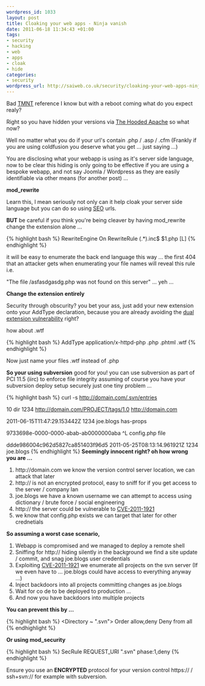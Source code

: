 ```yaml
--- 
wordpress_id: 1033
layout: post
title: Cloaking your web apps - Ninja vanish
date: 2011-06-18 11:34:43 +01:00
tags: 
- security
- hacking
- web
- apps
- cloak
- hide
categories: 
- security
wordpress_url: http://saiweb.co.uk/security/cloaking-your-web-apps-ninja-vanish
---
```

Bad <a href="http://lmgtfy.com/?q=tmnt">TMNT</a> reference I know but with a reboot coming what do you expect realy?

Right so you have hidden your versions via <a href="http://www.saiweb.co.uk/security/cloaking-your-web-apps-the-hooded-apache">The Hooded Apache</a> so what now?

Well no matter what you do if your url's contain .php / .asp / .cfm (Frankly if you are using coldfusion you deserve what you get ... just saying ...)

You are disclosing what your webapp is using as it's server side language, now to be clear this hiding is only going to be effective if you are using a bespoke webapp, and not say Joomla / Wordpress as they are easily identifiable via other means (for another post) ...

<strong>mod_rewrite</strong>

Learn this, I mean seriously not only can it help cloak your server side language but you can do so using <a href="http://lmgtfy.com/?q=SEO">SEO</a> urls.

<strong>BUT</strong> be careful if you think you're being cleaver by having mod_rewrite change the extension alone ...

{% highlight bash %}
RewriteEngine On
RewriteRule (.*)\.inc$ $1.php [L]
{% endhighlight %}

it will be easy to enumerate the back end language this way ... the first 404 that an attacker gets when enumerating your file names will reveal this rule i.e. 

"The file /asfasdgasdg.php was not found on this server" ... yeh ...

<strong>Change the extension entirely</strong>

Security through obscurity? you bet your ass, just add your new extension onto your AddType declaration, because you are already avoiding the <a href="http://www.saiweb.co.uk/uncategorized/apache-2-2-3-dual-extention-vulnerability">dual extension vulnerability</a> right? 

how about .wtf

{% highlight bash %}
AddType application/x-httpd-php .php .phtml .wtf
{% endhighlight %}

Now just name your files .wtf instead of .php

<strong>So your using subversion</strong> good for you! you can use subversion as part of PCI 11.5 (iirc) to enforce file integrity assuming of course you have your subversion deploy setup securely just one tiny problem ...

{% highlight bash %}
curl -s http://domain.com/.svn/entries

10
dir
1234
http://domain.com/PROJECT/tags/1.0
http://domain.com

2011-06-15T11:47:29.153442Z
1234
joe.blogs
has-props

9733698e-0000-0000-abab-ab0000000aba
^L
config.php
file

ddde986004c962d5827ca851403f96d5
2011-05-25T08:13:14.961921Z
1234
joe.blogs
{% endhighlight %}
<strong>
Seemingly innocent right? oh how wrong you are ...</strong>

<ol>
	<li>http://domain.com we know the version control server location, we can attack that later</li>
	<li>http:// is not an encrypted protocol, easy to sniff for if you get access to the server / company lan</li>
	<li>joe.blogs we have a known username we can attempt to access using dictionary / brute force / social engineering</li>
	<li>http:// the server could be vulnerable to <a href="http://www.cvedetails.com/cve/CVE-2011-1921/">CVE-2011-1921</a> </li>
	<li>we know that config.php exists we can target that later for other crednetials</li>
</ol>

<strong>So assuming a worst case scenario, </strong>

<ol>
	<li>Webapp is compromised and we managed to deploy a remote shell</li>
	<li>Sniffing for http:// hiding silently in the background we find a site update / commit, and snag joe.blogs user credentials</li>
	<li>Exploiting <a href="http://www.cvedetails.com/cve/CVE-2011-1921/">CVE-2011-1921</a> we enumerate all projects on the svn server (If we even have to ... joe.blogs could have access to everything anyway ...)</li>
	<li>Inject backdoors into all projects committing changes as joe.blogs</li>
	<li>Wait for co	de to be deployed to production ...</li>
	<li>And now you have backdoors into multiple projects</li>
</ol>

<strong>You can prevent this by ...</strong>

{% highlight bash %}
<Directory ~ "\.svn">
Order allow,deny
Deny from all
</Directory>
{% endhighlight %}

<strong>Or using mod_security</strong>

{% highlight bash %}
SecRule REQUEST_URI "\.svn" phase:1,deny
{% endhighlight %}

Ensure you use an <strong>ENCRYPTED</strong> protocol for your version control https:// / ssh+svn:// for example with subversion.

